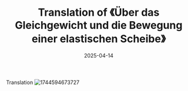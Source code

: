 ﻿---
title: 'Translation of 《Über das Gleichgewicht und die Bewegung einer elastischen Scheibe》'
date: 2025-04-14
permalink: /posts/2025/04/daily-notes-36/
Tags:
  - Daily
---

Translation
![1744594673727](https://github.com/user-attachments/assets/749ed6f0-41b1-4795-9015-34bc15bf9f55)
